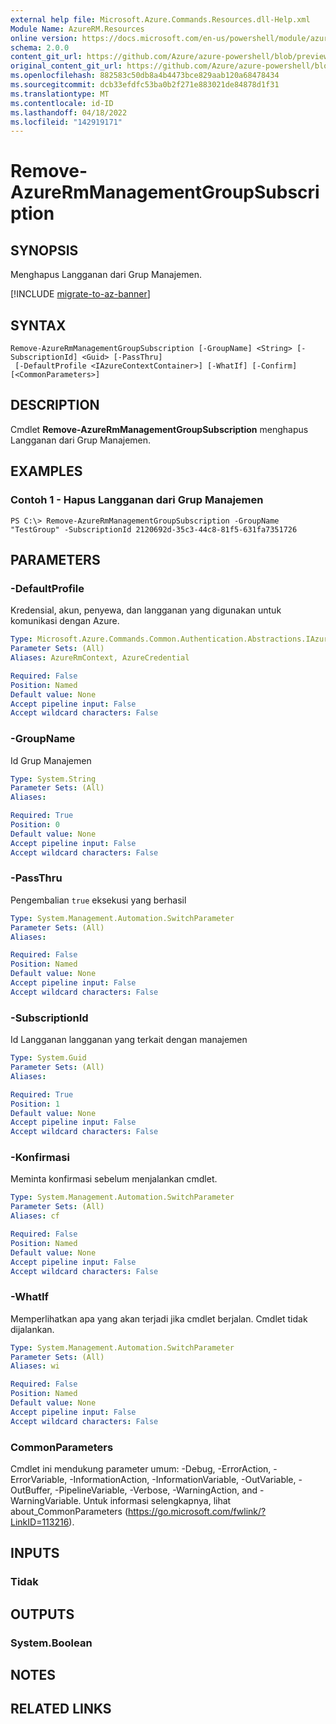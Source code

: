 ```yaml
---
external help file: Microsoft.Azure.Commands.Resources.dll-Help.xml
Module Name: AzureRM.Resources
online version: https://docs.microsoft.com/en-us/powershell/module/azurerm.resources/remove-azurermmanagementgroupsubscription/
schema: 2.0.0
content_git_url: https://github.com/Azure/azure-powershell/blob/preview/src/ResourceManager/Resources/Commands.Resources/help/Remove-AzureRmManagementGroupSubscription.md
original_content_git_url: https://github.com/Azure/azure-powershell/blob/preview/src/ResourceManager/Resources/Commands.Resources/help/Remove-AzureRmManagementGroupSubscription.md
ms.openlocfilehash: 882583c50db8a4b4473bce829aab120a68478434
ms.sourcegitcommit: dcb33efdfc53ba0b2f271e883021de84878d1f31
ms.translationtype: MT
ms.contentlocale: id-ID
ms.lasthandoff: 04/18/2022
ms.locfileid: "142919171"
---
```

# Remove-AzureRmManagementGroupSubscription

## SYNOPSIS
Menghapus Langganan dari Grup Manajemen.

[!INCLUDE [migrate-to-az-banner](../../includes/migrate-to-az-banner.md)]

## SYNTAX

```
Remove-AzureRmManagementGroupSubscription [-GroupName] <String> [-SubscriptionId] <Guid> [-PassThru]
 [-DefaultProfile <IAzureContextContainer>] [-WhatIf] [-Confirm] [<CommonParameters>]
```

## DESCRIPTION
Cmdlet **Remove-AzureRmManagementGroupSubscription** menghapus Langganan dari Grup Manajemen.

## EXAMPLES

### Contoh 1 - Hapus Langganan dari Grup Manajemen
```
PS C:\> Remove-AzureRmManagementGroupSubscription -GroupName "TestGroup" -SubscriptionId 2120692d-35c3-44c8-81f5-631fa7351726
```

## PARAMETERS

### -DefaultProfile
Kredensial, akun, penyewa, dan langganan yang digunakan untuk komunikasi dengan Azure.

```yaml
Type: Microsoft.Azure.Commands.Common.Authentication.Abstractions.IAzureContextContainer
Parameter Sets: (All)
Aliases: AzureRmContext, AzureCredential

Required: False
Position: Named
Default value: None
Accept pipeline input: False
Accept wildcard characters: False
```

### -GroupName
Id Grup Manajemen

```yaml
Type: System.String
Parameter Sets: (All)
Aliases:

Required: True
Position: 0
Default value: None
Accept pipeline input: False
Accept wildcard characters: False
```

### -PassThru
Pengembalian `true` eksekusi yang berhasil

```yaml
Type: System.Management.Automation.SwitchParameter
Parameter Sets: (All)
Aliases:

Required: False
Position: Named
Default value: None
Accept pipeline input: False
Accept wildcard characters: False
```

### -SubscriptionId
Id Langganan langganan yang terkait dengan manajemen

```yaml
Type: System.Guid
Parameter Sets: (All)
Aliases:

Required: True
Position: 1
Default value: None
Accept pipeline input: False
Accept wildcard characters: False
```

### -Konfirmasi
Meminta konfirmasi sebelum menjalankan cmdlet.

```yaml
Type: System.Management.Automation.SwitchParameter
Parameter Sets: (All)
Aliases: cf

Required: False
Position: Named
Default value: None
Accept pipeline input: False
Accept wildcard characters: False
```

### -WhatIf
Memperlihatkan apa yang akan terjadi jika cmdlet berjalan.
Cmdlet tidak dijalankan.

```yaml
Type: System.Management.Automation.SwitchParameter
Parameter Sets: (All)
Aliases: wi

Required: False
Position: Named
Default value: None
Accept pipeline input: False
Accept wildcard characters: False
```

### CommonParameters
Cmdlet ini mendukung parameter umum: -Debug, -ErrorAction, -ErrorVariable, -InformationAction, -InformationVariable, -OutVariable, -OutBuffer, -PipelineVariable, -Verbose, -WarningAction, and -WarningVariable. Untuk informasi selengkapnya, lihat about_CommonParameters (https://go.microsoft.com/fwlink/?LinkID=113216).

## INPUTS

### Tidak

## OUTPUTS

### System.Boolean

## NOTES

## RELATED LINKS

